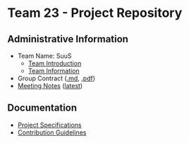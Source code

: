 # Team 23 - Project Repository

## Administrative Information

- Team Name: SuuS
  - [Team Introduction](/admin/videos/teamintro.mp4)
  - [Team Information](/admin/team.md)
- Group Contract ([.md](/admin/misc/rules.md), [.pdf](admin/misc/rules.pdf))
- [Meeting Notes](/admin/meetings) ([latest](admin/meetings/102022-brainstorm.md))

## Documentation

- [Project Specifications](specs)
- [Contribution Guidelines](docs/CONTRIBUTING.md)
